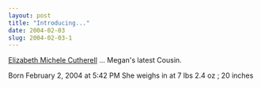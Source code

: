 ```yaml
---
layout: post
title: "Introducing..."
date: 2004-02-03
slug: 2004-02-03-1
---
```


 [ Elizabeth Michele Cutherell](http://www.io.com/~mcuther/family/elise/Elizabeth.jpg) ... Megan&apos;s latest Cousin.

Born February 2, 2004 at 5:42 PM She weighs in at 7 lbs 2.4 oz ;  20 inches
